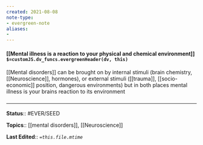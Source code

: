```yaml
---
created: 2021-08-08
note-type: 
- evergreen-note
aliases:
- 
---
```


#### [[Mental illness is a reaction to your physical and chemical environment]] `$=customJS.dv_funcs.evergreenHeader(dv, this)`

[[Mental disorders]] can be brought on by internal stimuli (brain chemistry, [[Neuroscience]], hormones), or external stimuli ([[trauma]], [[socio-economic]] position, dangerous environments) but in both places mental illness is your brains reaction to its environment

### <hr class="footnote"/>

**Status**:: #EVER/SEED

**Topics**::  [[mental disorders]], [[Neuroscience]]
	
**Last Edited**:: *`=this.file.mtime`*
